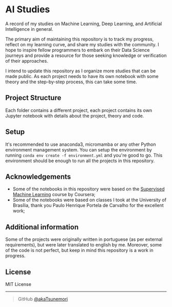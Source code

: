 # AI Studies
A record of my studies on Machine Learning, Deep Learning, and Artificial 
Intelligence in general.

The primary aim of maintaining this repository is to track my progress, reflect 
on my learning curve, and share my studies with the community. I hope to inspire
fellow programmers to embark on their Data Science journeys and provide a 
resource for those seeking knowledge or verification of their approaches.

I intend to update this repository as I organize more studies that can be made
public. As each project needs to have its own notebook with some theory and
the step-by-step process, this can take some time.

## Project Structure
Each folder contains a different project, each project contains its own Jupyter
notebook with details about the project, theory and code.

## Setup
It's recommended to use anaconda3, micromamba or any other Python environment 
management system. You can setup the environment by running
`conda env create -f environment.yml` and you're good to go. This environment
should be enough to run all the projects in this repository.

## Acknowledgements
- Some of the notebooks in this repository were based on the 
[Supervised Machine Learning](https://www.coursera.org/learn/machine-learning)
course by Coursera;
- Some of the notebooks were based on classes I took at the University of
Brasília, thank you Paulo Henrique Portela de Carvalho for the excellent work;

## Additional information
Some of the projects were originally written in portuguese (as per 
external requirements), but were later translated to english by me. Moreover, 
some of the code is not perfect, but keep in mind this repository is a work 
in progress.

## License
MIT License

---

> GitHub [@akaTsunemori](https://github.com/akaTsunemori)
